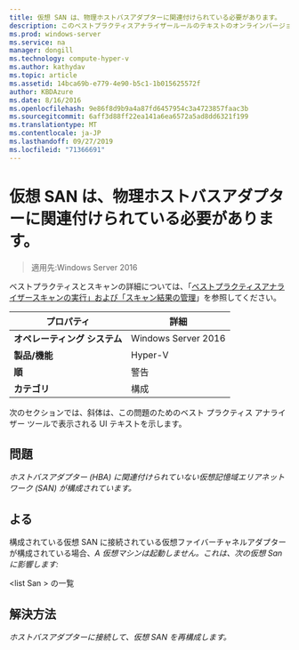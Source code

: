 ```yaml
---
title: 仮想 SAN は、物理ホストバスアダプターに関連付けられている必要があります。
description: このベストプラクティスアナライザールールのテキストのオンラインバージョン。
ms.prod: windows-server
ms.service: na
manager: dongill
ms.technology: compute-hyper-v
ms.author: kathydav
ms.topic: article
ms.assetid: 14bca69b-e779-4e90-b5c1-1b015625572f
author: KBDAzure
ms.date: 8/16/2016
ms.openlocfilehash: 9e86f8d9b9a4a87fd6457954c3a4723857faac3b
ms.sourcegitcommit: 6aff3d88ff22ea141a6ea6572a5ad8dd6321f199
ms.translationtype: MT
ms.contentlocale: ja-JP
ms.lasthandoff: 09/27/2019
ms.locfileid: "71366691"
---
```

# <a name="a-virtual-san-should-be-associated-with-a-physical-host-bus-adapter"></a>仮想 SAN は、物理ホストバスアダプターに関連付けられている必要があります。

>適用先:Windows Server 2016

ベストプラクティスとスキャンの詳細については、「[ベストプラクティスアナライザースキャンの実行」および「スキャン結果の管理](https://go.microsoft.com/fwlink/p/?LinkID=223177)」を参照してください。  
  
|プロパティ|詳細|  
|-|-|  
|**オペレーティング システム**|Windows Server 2016|  
|**製品/機能**|Hyper-V|  
|**順**|警告|  
|**カテゴリ**|構成|  
  
  
次のセクションでは、斜体は、この問題のためのベスト プラクティス アナライザー ツールで表示される UI テキストを示します。  
  
## <a name="issue"></a>**問題**  
*ホストバスアダプター (HBA) に関連付けられていない仮想記憶域エリアネットワーク (SAN) が構成されています。*  
  
## <a name="impact"></a>**よる**  
構成されている仮想 SAN に接続されている仮想ファイバーチャネルアダプターが構成されている場合、*A 仮想マシンは起動しません。これは、次の仮想 San に影響します:*  
  
  
\<list San > の一覧  
  
  
## <a name="resolution"></a>**解決方法**  
*ホストバスアダプターに接続して、仮想 SAN を再構成します。*  
  
  
  


